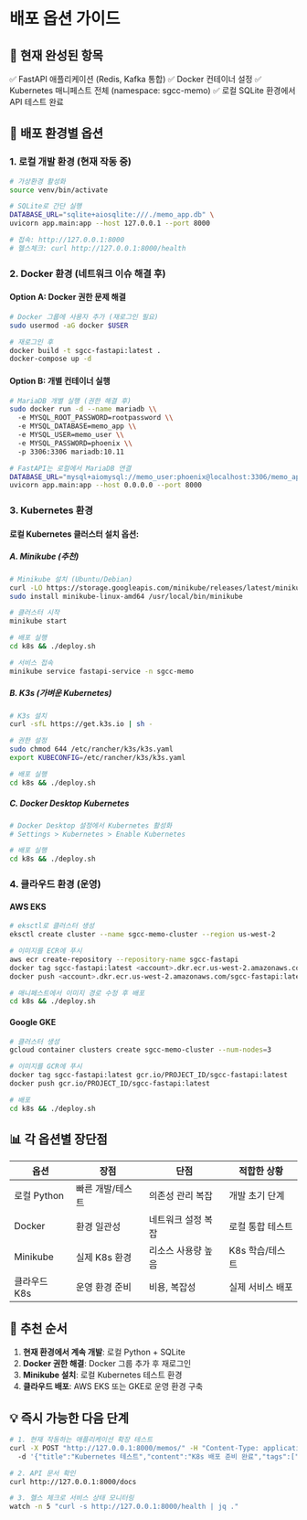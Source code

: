 # 배포 옵션 가이드

## 🎯 현재 완성된 항목
✅ FastAPI 애플리케이션 (Redis, Kafka 통합)
✅ Docker 컨테이너 설정
✅ Kubernetes 매니페스트 전체 (namespace: sgcc-memo)
✅ 로컬 SQLite 환경에서 API 테스트 완료

## 🔧 배포 환경별 옵션

### 1. 로컬 개발 환경 (현재 작동 중)
```bash
# 가상환경 활성화
source venv/bin/activate

# SQLite로 간단 실행
DATABASE_URL="sqlite+aiosqlite:///./memo_app.db" \
uvicorn app.main:app --host 127.0.0.1 --port 8000

# 접속: http://127.0.0.1:8000
# 헬스체크: curl http://127.0.0.1:8000/health
```

### 2. Docker 환경 (네트워크 이슈 해결 후)

#### Option A: Docker 권한 문제 해결
```bash
# Docker 그룹에 사용자 추가 (재로그인 필요)
sudo usermod -aG docker $USER

# 재로그인 후
docker build -t sgcc-fastapi:latest .
docker-compose up -d
```

#### Option B: 개별 컨테이너 실행
```bash
# MariaDB 개별 실행 (권한 해결 후)
sudo docker run -d --name mariadb \\
  -e MYSQL_ROOT_PASSWORD=rootpassword \\
  -e MYSQL_DATABASE=memo_app \\
  -e MYSQL_USER=memo_user \\
  -e MYSQL_PASSWORD=phoenix \\
  -p 3306:3306 mariadb:10.11

# FastAPI는 로컬에서 MariaDB 연결
DATABASE_URL="mysql+aiomysql://memo_user:phoenix@localhost:3306/memo_app" \\
uvicorn app.main:app --host 0.0.0.0 --port 8000
```

### 3. Kubernetes 환경

#### 로컬 Kubernetes 클러스터 설치 옵션:

##### A. Minikube (추천)
```bash
# Minikube 설치 (Ubuntu/Debian)
curl -LO https://storage.googleapis.com/minikube/releases/latest/minikube-linux-amd64
sudo install minikube-linux-amd64 /usr/local/bin/minikube

# 클러스터 시작
minikube start

# 배포 실행
cd k8s && ./deploy.sh

# 서비스 접속
minikube service fastapi-service -n sgcc-memo
```

##### B. K3s (가벼운 Kubernetes)
```bash
# K3s 설치
curl -sfL https://get.k3s.io | sh -

# 권한 설정
sudo chmod 644 /etc/rancher/k3s/k3s.yaml
export KUBECONFIG=/etc/rancher/k3s/k3s.yaml

# 배포 실행
cd k8s && ./deploy.sh
```

##### C. Docker Desktop Kubernetes
```bash
# Docker Desktop 설정에서 Kubernetes 활성화
# Settings > Kubernetes > Enable Kubernetes

# 배포 실행
cd k8s && ./deploy.sh
```

### 4. 클라우드 환경 (운영)

#### AWS EKS
```bash
# eksctl로 클러스터 생성
eksctl create cluster --name sgcc-memo-cluster --region us-west-2

# 이미지를 ECR에 푸시
aws ecr create-repository --repository-name sgcc-fastapi
docker tag sgcc-fastapi:latest <account>.dkr.ecr.us-west-2.amazonaws.com/sgcc-fastapi:latest
docker push <account>.dkr.ecr.us-west-2.amazonaws.com/sgcc-fastapi:latest

# 매니페스트에서 이미지 경로 수정 후 배포
cd k8s && ./deploy.sh
```

#### Google GKE
```bash
# 클러스터 생성
gcloud container clusters create sgcc-memo-cluster --num-nodes=3

# 이미지를 GCR에 푸시
docker tag sgcc-fastapi:latest gcr.io/PROJECT_ID/sgcc-fastapi:latest
docker push gcr.io/PROJECT_ID/sgcc-fastapi:latest

# 배포
cd k8s && ./deploy.sh
```

## 📊 각 옵션별 장단점

| 옵션 | 장점 | 단점 | 적합한 상황 |
|------|------|------|-------------|
| 로컬 Python | 빠른 개발/테스트 | 의존성 관리 복잡 | 개발 초기 단계 |
| Docker | 환경 일관성 | 네트워크 설정 복잡 | 로컬 통합 테스트 |
| Minikube | 실제 K8s 환경 | 리소스 사용량 높음 | K8s 학습/테스트 |
| 클라우드 K8s | 운영 환경 준비 | 비용, 복잡성 | 실제 서비스 배포 |

## 🎯 추천 순서

1. **현재 환경에서 계속 개발**: 로컬 Python + SQLite
2. **Docker 권한 해결**: Docker 그룹 추가 후 재로그인
3. **Minikube 설치**: 로컬 Kubernetes 테스트 환경
4. **클라우드 배포**: AWS EKS 또는 GKE로 운영 환경 구축

## 💡 즉시 가능한 다음 단계

```bash
# 1. 현재 작동하는 애플리케이션 확장 테스트
curl -X POST "http://127.0.0.1:8000/memos/" -H "Content-Type: application/json" \\
  -d '{"title":"Kubernetes 테스트","content":"K8s 배포 준비 완료","tags":["k8s","배포"]}'

# 2. API 문서 확인
curl http://127.0.0.1:8000/docs

# 3. 헬스 체크로 서비스 상태 모니터링
watch -n 5 "curl -s http://127.0.0.1:8000/health | jq ."
```